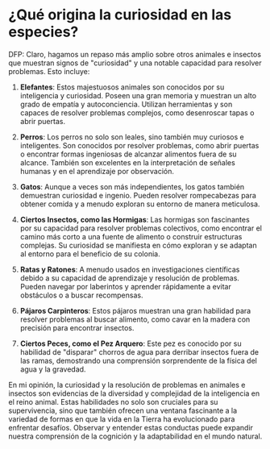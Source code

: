 # ¿Qué origina la curiosidad en las especies?

DFP: Claro, hagamos un repaso más amplio sobre otros animales e insectos que muestran signos de "curiosidad" y una notable capacidad para resolver problemas. Esto incluye:

1. **Elefantes**: Estos majestuosos animales son conocidos por su inteligencia y curiosidad. Poseen una gran memoria y muestran un alto grado de empatía y autoconciencia. Utilizan herramientas y son capaces de resolver problemas complejos, como desenroscar tapas o abrir puertas.

2. **Perros**: Los perros no solo son leales, sino también muy curiosos e inteligentes. Son conocidos por resolver problemas, como abrir puertas o encontrar formas ingeniosas de alcanzar alimentos fuera de su alcance. También son excelentes en la interpretación de señales humanas y en el aprendizaje por observación.

3. **Gatos**: Aunque a veces son más independientes, los gatos también demuestran curiosidad e ingenio. Pueden resolver rompecabezas para obtener comida y a menudo exploran su entorno de manera meticulosa.

4. **Ciertos Insectos, como las Hormigas**: Las hormigas son fascinantes por su capacidad para resolver problemas colectivos, como encontrar el camino más corto a una fuente de alimento o construir estructuras complejas. Su curiosidad se manifiesta en cómo exploran y se adaptan al entorno para el beneficio de su colonia.

5. **Ratas y Ratones**: A menudo usados en investigaciones científicas debido a su capacidad de aprendizaje y resolución de problemas. Pueden navegar por laberintos y aprender rápidamente a evitar obstáculos o a buscar recompensas.

6. **Pájaros Carpinteros**: Estos pájaros muestran una gran habilidad para resolver problemas al buscar alimento, como cavar en la madera con precisión para encontrar insectos.

7. **Ciertos Peces, como el Pez Arquero**: Este pez es conocido por su habilidad de "disparar" chorros de agua para derribar insectos fuera de las ramas, demostrando una comprensión sorprendente de la física del agua y la gravedad.

En mi opinión, la curiosidad y la resolución de problemas en animales e insectos son evidencias de la diversidad y complejidad de la inteligencia en el reino animal. Estas habilidades no solo son cruciales para su supervivencia, sino que también ofrecen una ventana fascinante a la variedad de formas en que la vida en la Tierra ha evolucionado para enfrentar desafíos. Observar y entender estas conductas puede expandir nuestra comprensión de la cognición y la adaptabilidad en el mundo natural.